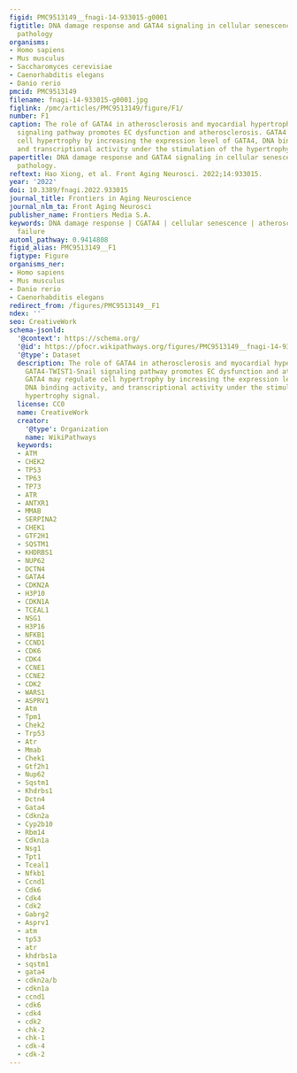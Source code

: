 ```yaml
---
figid: PMC9513149__fnagi-14-933015-g0001
figtitle: DNA damage response and GATA4 signaling in cellular senescence and aging-related
  pathology
organisms:
- Homo sapiens
- Mus musculus
- Saccharomyces cerevisiae
- Caenorhabditis elegans
- Danio rerio
pmcid: PMC9513149
filename: fnagi-14-933015-g0001.jpg
figlink: /pmc/articles/PMC9513149/figure/F1/
number: F1
caption: The role of GATA4 in atherosclerosis and myocardial hypertrophy. The GATA4-TWIST1-Snail
  signaling pathway promotes EC dysfunction and atherosclerosis. GATA4 may regulate
  cell hypertrophy by increasing the expression level of GATA4, DNA binding activity,
  and transcriptional activity under the stimulation of the hypertrophy signal.
papertitle: DNA damage response and GATA4 signaling in cellular senescence and aging-related
  pathology.
reftext: Hao Xiong, et al. Front Aging Neurosci. 2022;14:933015.
year: '2022'
doi: 10.3389/fnagi.2022.933015
journal_title: Frontiers in Aging Neuroscience
journal_nlm_ta: Front Aging Neurosci
publisher_name: Frontiers Media S.A.
keywords: DNA damage response | CGATA4 | cellular senescence | atherosclerosis | heart
  failure
automl_pathway: 0.9414808
figid_alias: PMC9513149__F1
figtype: Figure
organisms_ner:
- Homo sapiens
- Mus musculus
- Danio rerio
- Caenorhabditis elegans
redirect_from: /figures/PMC9513149__F1
ndex: ''
seo: CreativeWork
schema-jsonld:
  '@context': https://schema.org/
  '@id': https://pfocr.wikipathways.org/figures/PMC9513149__fnagi-14-933015-g0001.html
  '@type': Dataset
  description: The role of GATA4 in atherosclerosis and myocardial hypertrophy. The
    GATA4-TWIST1-Snail signaling pathway promotes EC dysfunction and atherosclerosis.
    GATA4 may regulate cell hypertrophy by increasing the expression level of GATA4,
    DNA binding activity, and transcriptional activity under the stimulation of the
    hypertrophy signal.
  license: CC0
  name: CreativeWork
  creator:
    '@type': Organization
    name: WikiPathways
  keywords:
  - ATM
  - CHEK2
  - TP53
  - TP63
  - TP73
  - ATR
  - ANTXR1
  - MMAB
  - SERPINA2
  - CHEK1
  - GTF2H1
  - SQSTM1
  - KHDRBS1
  - NUP62
  - DCTN4
  - GATA4
  - CDKN2A
  - H3P10
  - CDKN1A
  - TCEAL1
  - NSG1
  - H3P16
  - NFKB1
  - CCND1
  - CDK6
  - CDK4
  - CCNE1
  - CCNE2
  - CDK2
  - WARS1
  - ASPRV1
  - Atm
  - Tpm1
  - Chek2
  - Trp53
  - Atr
  - Mmab
  - Chek1
  - Gtf2h1
  - Nup62
  - Sqstm1
  - Khdrbs1
  - Dctn4
  - Gata4
  - Cdkn2a
  - Cyp2b10
  - Rbm14
  - Cdkn1a
  - Nsg1
  - Tpt1
  - Tceal1
  - Nfkb1
  - Ccnd1
  - Cdk6
  - Cdk4
  - Cdk2
  - Gabrg2
  - Asprv1
  - atm
  - tp53
  - atr
  - khdrbs1a
  - sqstm1
  - gata4
  - cdkn2a/b
  - cdkn1a
  - ccnd1
  - cdk6
  - cdk4
  - cdk2
  - chk-2
  - chk-1
  - cdk-4
  - cdk-2
---
```

